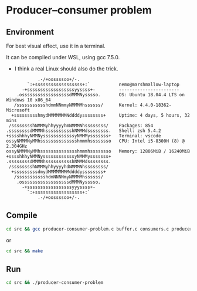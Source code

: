 # Producer–consumer problem

## Environment

For best visual effect, use it in a terminal.

It can be compiled under WSL, using gcc 7.5.0.

* I think a real Linux should also do the trick.

```text
            .-/+oossssoo+/-.
        `:+ssssssssssssssssss+:`           nemo@marshmallow-laptop
      -+ssssssssssssssssssyyssss+-         -----------------------
    .ossssssssssssssssssdMMMNysssso.       OS: Ubuntu 18.04.4 LTS on Windows 10 x86_64
   /ssssssssssshdmmNNmmyNMMMMhssssss/      Kernel: 4.4.0-18362-Microsoft
  +ssssssssshmydMMMMMMMNddddyssssssss+     Uptime: 4 days, 5 hours, 32 mins
 /sssssssshNMMMyhhyyyyhmNMMMNhssssssss/    Packages: 854
.ssssssssdMMMNhsssssssssshNMMMdssssssss.   Shell: zsh 5.4.2
+sssshhhyNMMNyssssssssssssyNMMMysssssss+   Terminal: vscode
ossyNMMMNyMMhsssssssssssssshmmmhssssssso   CPU: Intel i5-8300H (8) @ 2.304GHz
ossyNMMMNyMMhsssssssssssssshmmmhssssssso   Memory: 12806MiB / 16240MiB
+sssshhhyNMMNyssssssssssssyNMMMysssssss+
.ssssssssdMMMNhsssssssssshNMMMdssssssss.
 /sssssssshNMMMyhhyyyyhdNMMMNhssssssss/
  +sssssssssdmydMMMMMMMMddddyssssssss+
   /ssssssssssshdmNNNNmyNMMMMhssssss/
    .ossssssssssssssssssdMMMNysssso.
      -+sssssssssssssssssyyyssss+-
        `:+ssssssssssssssssss+:`
            .-/+oossssoo+/-.
```

## Compile

```bash
cd src && gcc producer-consumer-problem.c buffer.c consumers.c producers.c utils.c -Wall -pthread -g -std=c11 -o producer-consumer-problem
```

or

```bash
cd src && make
```

## Run

```bash
cd src && ./producer-consumer-problem
```
